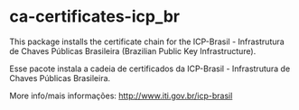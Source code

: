 ca-certificates-icp_br
======================

This package installs the certificate chain for the
ICP-Brasil - Infrastrutura de Chaves Públicas Brasileira
(Brazilian Public Key Infrastructure).

Esse pacote instala a cadeia de certificados da
ICP-Brasil - Infrastrutura de Chaves Públicas Brasileira.

More info/mais informações: http://www.iti.gov.br/icp-brasil
